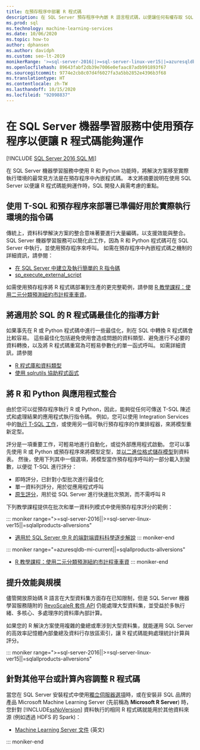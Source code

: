 ```yaml
---
title: 在預存程序中部署 R 程式碼
description: 在 SQL Server 預存程序中內嵌 R 語言程式碼，以便讓任何有權存取 SQL Server 資料庫的用戶端應用程式使用。
ms.prod: sql
ms.technology: machine-learning-services
ms.date: 10/06/2020
ms.topic: how-to
author: dphansen
ms.author: davidph
ms.custom: seo-lt-2019
monikerRange: '>=sql-server-2016||>=sql-server-linux-ver15||=azuresqldb-mi-current||=sqlallproducts-allversions'
ms.openlocfilehash: 89643fabf2db39e7006e0efaac87adb991893f67
ms.sourcegitcommit: 9774e2cb8c07d4f6027fa3a5bb2852e4396b3f68
ms.translationtype: HT
ms.contentlocale: zh-TW
ms.lasthandoff: 10/15/2020
ms.locfileid: "92098837"
---
```

# <a name="operationalize-r-code-using-stored-procedures-in-sql-server-machine-learning-services"></a>在 SQL Server 機器學習服務中使用預存程序以便讓 R 程式碼能夠運作
[!INCLUDE [SQL Server 2016 SQL MI](../../includes/applies-to-version/sqlserver2016-asdbmi.md)]

在 SQL Server 機器學習服務中使用 R 和 Python 功能時，將解決方案移至實際執行環境的最常見方法是在預存程序中內嵌程式碼。 本文將摘要說明在使用 SQL Server 以便讓 R 程式碼能夠運作時，SQL 開發人員需考慮的重點。

## <a name="deploy-production-ready-script-using-t-sql-and-stored-procedures"></a>使用 T-SQL 和預存程序來部署已準備好用於實際執行環境的指令碼

傳統上，資料科學解決方案的整合意味著要進行大量編碼，以支援效能與整合。 SQL Server 機器學習服務可以簡化此工作，因為 R 和 Python 程式碼可在 SQL Server 中執行，並使用預存程序來呼叫。 如需在預存程序中內嵌程式碼之機制的詳細資訊，請參閱：

+ [在 SQL Server 中建立及執行簡單的 R 指令碼](../tutorials/quickstart-r-create-script.md)
+ [sp_execute_external_script](../../relational-databases/system-stored-procedures/sp-execute-external-script-transact-sql.md)

如需使用預存程序將 R 程式碼部署到生產的更完整範例，請參閱 [R 教學課程：使用二元分類預測紐約市計程車車資](../tutorials/r-taxi-classification-introduction.md)。

## <a name="guidelines-for-optimizing-r-code-for-sql"></a>將適用於 SQL 的 R 程式碼最佳化的指導方針

如果事先在 R 或 Python 程式碼中進行一些最佳化，則在 SQL 中轉換 R 程式碼會比較容易。 這些最佳化包括避免使用會造成問題的資料類型、避免進行不必要的資料轉換，以及將 R 程式碼重寫為可輕易參數化的單一函式呼叫。 如需詳細資訊，請參閱

+ [R 程式庫和資料類型](r-libraries-and-data-types.md)
+ [使用 sqlrutils 協助程式函式](ref-r-sqlrutils.md)

## <a name="integrate-r-and-python-with-applications"></a>將 R 和 Python 與應用程式整合

由於您可以從預存程序執行 R 或 Python，因此，能夠從任何可傳送 T-SQL 陳述式和處理結果的應用程式執行指令碼。 例如，您可以使用 Integration Services 中的[執行 T-SQL 工作](../../integration-services/control-flow/execute-t-sql-statement-task.md)，或使用另一個可執行預存程序的作業排程器，來將模型重新定型。

評分是一項重要工作，可輕易地進行自動化，或從外部應用程式啟動。 您可以事先使用 R 或 Python 或預存程序來將模型定型，並[以二進位格式儲存模型](../tutorials/walkthrough-build-and-save-the-model.md)到資料表。 然後，使用下列其中一個選項，將模型當作預存程序呼叫的一部分載入到變數，以便從 T-SQL 進行評分：

+ 即時評分，已針對小型批次進行最佳化
+ 單一資料列評分，用於從應用程式呼叫
+ [原生評分](../predictions/native-scoring-predict-transact-sql.md)，用於從 SQL Server 進行快速批次預測，而不需呼叫 R

下列教學課程提供在批次和單一資料列模式中使用預存程序評分的範例：

::: moniker range=">=sql-server-2016||>=sql-server-linux-ver15||=sqlallproducts-allversions"
+ [適用於 SQL Server 中 R 的端對端資料科學逐步解說](../tutorials/walkthrough-data-science-end-to-end-walkthrough.md)
::: moniker-end

::: moniker range="=azuresqldb-mi-current||=sqlallproducts-allversions"
+ [R 教學課程：使用二元分類預測紐約市計程車車資](../tutorials/r-taxi-classification-introduction.md)
::: moniker-end

## <a name="boost-performance-and-scale"></a>提升效能與規模

儘管開放原始碼 R 語言在大型資料集方面存在已知限制，但是 SQL Server 機器學習服務隨附的 [RevoScaleR 套件 API](ref-r-revoscaler.md) 仍能處理大型資料集，並受益於多執行緒、多核心、多處理序的資料庫內部計算。

如果您的 R 解決方案使用複雜的彙總或牽涉到大型資料集，就能運用 SQL Server 的高效率記憶體內部彙總及資料行存放區索引，讓 R 程式碼能夠處理統計計算與評分。

::: moniker range=">=sql-server-2016||>=sql-server-linux-ver15||=sqlallproducts-allversions"

## <a name="adapt-r-code-for-other-platforms-or-compute-contexts"></a>針對其他平台或計算內容調整 R 程式碼

當您在 SQL Server 安裝程式中使用[獨立伺服器選項](../install/sql-machine-learning-standalone-windows-install.md)時，或在安裝非 SQL 品牌的產品 Microsoft Machine Learning Server (先前稱為 **Microsoft R Server**) 時，您針對 [!INCLUDE[ssNoVersion](../../includes/ssnoversion-md.md)] 資料執行的相同 R 程式碼就能用於其他資料來源 (例如透過 HDFS 的 Spark)：

+ [Machine Learning Server 文件](/r-server/) \(英文\)

::: moniker-end
